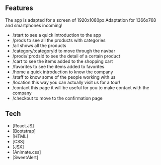 ## Features
The app is adapted for a screen of 1920x1080px
Adaptation for 1366x768 and smartphones incoming!

- /start to see a quick introduction to the app
- /prods to see all the products with categories
- /all shows all the products
- /category/:categoryId to move through the navbar
- /prods/:prodsId to see the detail of a certain product
- /cart to see the items added to the shopping cart
- /favorites to see the items added to favorites
- /home a quick introduction to know the company
- /staff to know some of the people working with us
- /location this way you can actually visit us for a tour!
- /contact this page it will be useful for you to make contact with the company
- /checkout to move to the confirmation page

## Tech
- [React.JS]
- [Bootstrap]
- [HTML]
- [CSS]
- [JSX]
- [Animate.css]
- [SweetAlert]
